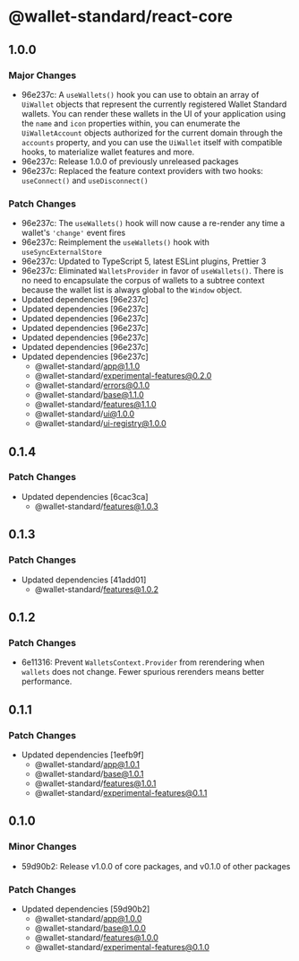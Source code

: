 # @wallet-standard/react-core

## 1.0.0

### Major Changes

-   96e237c: A `useWallets()` hook you can use to obtain an array of `UiWallet` objects that represent the currently registered Wallet Standard wallets. You can render these wallets in the UI of your application using the `name` and `icon` properties within, you can enumerate the `UiWalletAccount` objects authorized for the current domain through the `accounts` property, and you can use the `UiWallet` itself with compatible hooks, to materialize wallet features and more.
-   96e237c: Release 1.0.0 of previously unreleased packages
-   96e237c: Replaced the feature context providers with two hooks: `useConnect()` and `useDisconnect()`

### Patch Changes

-   96e237c: The `useWallets()` hook will now cause a re-render any time a wallet's `'change'` event fires
-   96e237c: Reimplement the `useWallets()` hook with `useSyncExternalStore`
-   96e237c: Updated to TypeScript 5, latest ESLint plugins, Prettier 3
-   96e237c: Eliminated `WalletsProvider` in favor of `useWallets()`. There is no need to encapsulate the corpus of wallets to a subtree context because the wallet list is always global to the `Window` object.
-   Updated dependencies [96e237c]
-   Updated dependencies [96e237c]
-   Updated dependencies [96e237c]
-   Updated dependencies [96e237c]
-   Updated dependencies [96e237c]
-   Updated dependencies [96e237c]
-   Updated dependencies [96e237c]
    -   @wallet-standard/app@1.1.0
    -   @wallet-standard/experimental-features@0.2.0
    -   @wallet-standard/errors@0.1.0
    -   @wallet-standard/base@1.1.0
    -   @wallet-standard/features@1.1.0
    -   @wallet-standard/ui@1.0.0
    -   @wallet-standard/ui-registry@1.0.0

## 0.1.4

### Patch Changes

-   Updated dependencies [6cac3ca]
    -   @wallet-standard/features@1.0.3

## 0.1.3

### Patch Changes

-   Updated dependencies [41add01]
    -   @wallet-standard/features@1.0.2

## 0.1.2

### Patch Changes

-   6e11316: Prevent `WalletsContext.Provider` from rerendering when `wallets` does not change. Fewer spurious rerenders means better performance.

## 0.1.1

### Patch Changes

-   Updated dependencies [1eefb9f]
    -   @wallet-standard/app@1.0.1
    -   @wallet-standard/base@1.0.1
    -   @wallet-standard/features@1.0.1
    -   @wallet-standard/experimental-features@0.1.1

## 0.1.0

### Minor Changes

-   59d90b2: Release v1.0.0 of core packages, and v0.1.0 of other packages

### Patch Changes

-   Updated dependencies [59d90b2]
    -   @wallet-standard/app@1.0.0
    -   @wallet-standard/base@1.0.0
    -   @wallet-standard/features@1.0.0
    -   @wallet-standard/experimental-features@0.1.0
